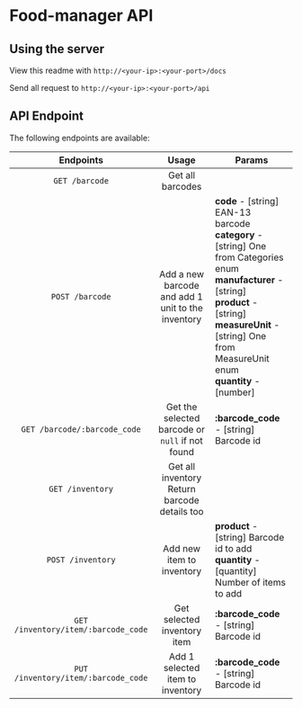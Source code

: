# Food-manager API

## Using the server

View this readme with `http://<your-ip>:<your-port>/docs`

Send all request to `http://<your-ip>:<your-port>/api`

## API Endpoint

The following endpoints are available:

| Endpoints | Usage | Params |
|:---------:|:-----:|--------|
| `GET /barcode` | Get all barcodes | |
| `POST /barcode` | Add a new barcode and add 1 unit to the inventory | **code** - [string] EAN-13 barcode <br> **category** - [string] One from Categories enum <br> **manufacturer** - [string] <br> **product** - [string] <br> **measureUnit** - [string] One from MeasureUnit enum <br> **quantity** - [number]
| `GET /barcode/:barcode_code` | Get the selected barcode or `null` if not found | **:barcode_code** - [string] Barcode id |
| `GET /inventory` | Get all inventory <br> Return barcode details too | |
| `POST /inventory` | Add new item to inventory | **product** - [string] Barcode id to add <br> **quantity** - [quantity] Number of items to add |
| `GET /inventory/item/:barcode_code` | Get selected inventory item | **:barcode_code** - [string] Barcode id |
| `PUT /inventory/item/:barcode_code` | Add 1 selected item to inventory | **:barcode_code** - [string] Barcode id |